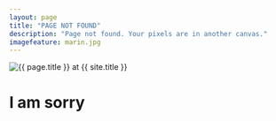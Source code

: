 ```yaml
---
layout: page
title: "PAGE NOT FOUND"
description: "Page not found. Your pixels are in another canvas."
imagefeature: marin.jpg
---  
```

<img src="{{ site.url }}/images/404.jpg" alt="{{ page.title }} at {{ site.title }}">

<div class="text-center">
	<h1>I am sorry</h1>
</div>
